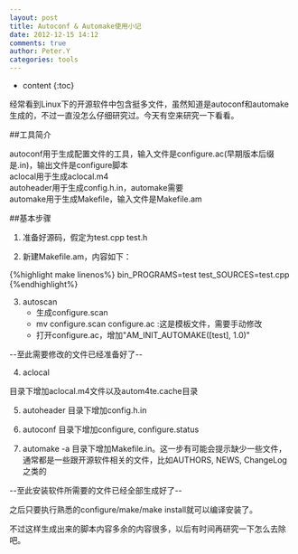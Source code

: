 ```yaml
---
layout: post
title: Autoconf & Automake使用小记
date: 2012-12-15 14:12
comments: true
author: Peter.Y
categories: tools
---
```


* content
{:toc}

经常看到Linux下的开源软件中包含挺多文件，虽然知道是autoconf和automake生成的，不过一直没怎么仔细研究过。今天有空来研究一下看看。

##工具简介

autoconf用于生成配置文件的工具，输入文件是configure.ac(早期版本后缀是.in)，输出文件是configure脚本<br />aclocal用于生成aclocal.m4<br />autoheader用于生成config.h.in，automake需要<br />automake用于生成Makefile，输入文件是Makefile.am

##基本步骤

1. 准备好源码，假定为test.cpp test.h

2. 新建Makefile.am，内容如下：

{%highlight make linenos%}
bin_PROGRAMS=test
test_SOURCES=test.cpp
{%endhighlight%}

3. autoscan
    * 生成configure.scan
    * mv configure.scan configure.ac :这是模板文件，需要手动修改
    * 打开configure.ac，增加"AM_INIT_AUTOMAKE([test], 1.0)"

--至此需要修改的文件已经准备好了--

4. aclocal

目录下增加aclocal.m4文件以及autom4te.cache目录

5. autoheader
目录下增加config.h.in

6. autoconf
目录下增加configure, configure.status

7. automake -a
目录下增加Makefile.in。这一步有可能会提示缺少一些文件，通常都是一些跟开源软件相关的文件，比如AUTHORS, NEWS, ChangeLog之类的

--至此安装软件所需要的文件已经全部生成好了--

之后只要执行熟悉的configure/make/make install就可以编译安装了。

不过这样生成出来的脚本内容多余的内容很多，以后有时间再研究一下怎么去除吧。

